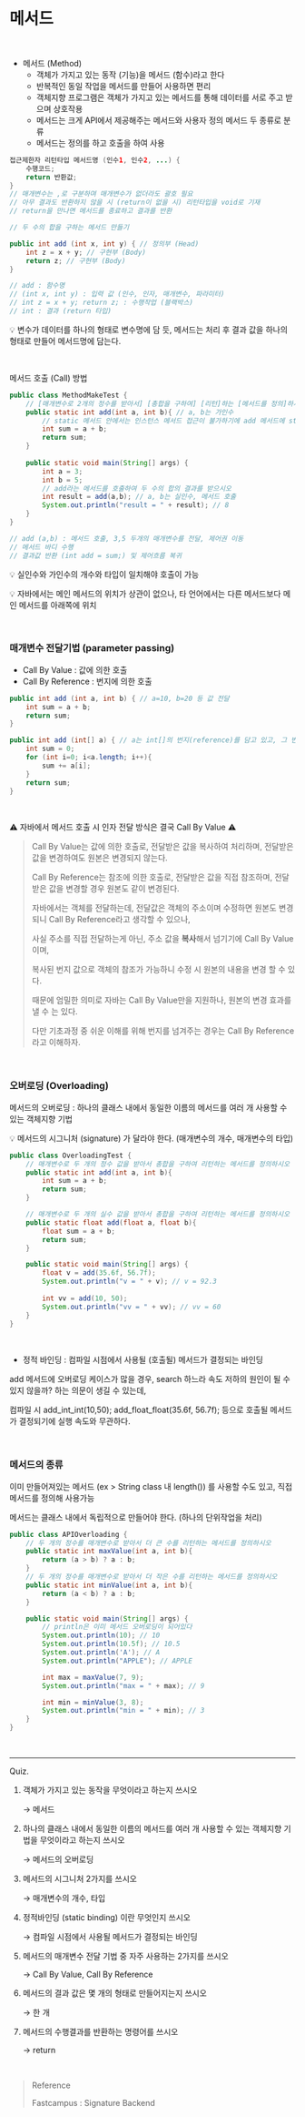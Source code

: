 # 메서드

<br/>

- 메서드 (Method)
  - 객체가 가지고 있는 동작 (기능)을 메서드 (함수)라고 한다
  - 반복적인 동일 작업을 메서드를 만들어 사용하면 편리
  - 객체지향 프로그램은 객체가 가지고 있는 메서드를 통해 데이터를 서로 주고 받으며 상호작용
  - 메서드는 크게 API에서 제공해주는 메서드와 사용자 정의 메서드 두 종류로 분류
  - 메서드는 정의를 하고 호출을 하여 사용

```java
접근제한자 리턴타입 메서드명 (인수1, 인수2, ...) {
    수행코드;
    return 반환값;
}
// 매개변수는 ,로 구분하며 매개변수가 없더라도 괄호 필요
// 아무 결과도 반환하지 않을 시 (return이 없을 시) 리턴타입을 void로 기재
// return을 만나면 메서드를 종료하고 결과를 반환
```

```java
// 두 수의 합을 구하는 메서드 만들기

public int add (int x, int y) { // 정의부 (Head)
    int z = x + y; // 구현부 (Body)
    return z; // 구현부 (Body)
}

// add : 함수명
// (int x, int y) : 입력 값 (인수, 인자, 매개변수, 파라미터)
// int z = x + y; return z; : 수행작업 (블랙박스)
// int : 결과 (return 타입)
```

:bulb: 변수가 데이터를 하나의 형태로 변수명에 담 듯, 메서드는 처리 후 결과 값을 하나의 형태로 만들어 메서드명에 담는다.

<br/>

메서드 호출 (Call) 방법

```java
public class MethodMakeTest {
    // [매개변수로 2개의 정수를 받아서] [총합을 구하여] [리턴]하는 [메서드를 정의]하시오
    public static int add(int a, int b){ // a, b는 가인수
        // static 메서드 안에서는 인스턴스 메서드 접근이 불가하기에 add 메서드에 static 추가, 추후 보충
        int sum = a + b;
        return sum;
    }
    
    public static void main(String[] args) {
        int a = 3;
        int b = 5;
        // add라는 메서드를 호출하여 두 수의 합의 결과를 받으시오
        int result = add(a,b); // a, b는 실인수, 메서드 호출
        System.out.println("result = " + result); // 8
    }
}

// add (a,b) : 메서드 호출, 3,5 두개의 매개변수를 전달, 제어권 이동
// 메서드 바디 수행
// 결과값 반환 (int add = sum;) 및 제어흐름 복귀
```

:bulb: 실인수와 가인수의 개수와 타입이 일치해야 호출이 가능

:bulb: 자바에서는 메인 메서드의 위치가 상관이 없으나, 타 언어에서는 다른 메서드보다 메인 메서드를 아래쪽에 위치

<br/>

### 매개변수 전달기법 (parameter passing)

- Call By Value : 값에 의한 호출
- Call By Reference : 번지에 의한 호출

```java
public int add (int a, int b) { // a=10, b=20 등 값 전달
    int sum = a + b;
    return sum;
}
```

```java
public int add (int[] a) { // a는 int[]의 번지(reference)를 담고 있고, 그 번지를 전달
    int sum = 0;
    for (int i=0; i<a.length; i++){
        sum += a[i];
    }
    return sum;
}
```

<br/>

:warning: 자바에서 메서드 호출 시 인자 전달 방식은 결국 Call By Value :warning:

> Call By Value는 값에 의한 호출로, 전달받은 값을 복사하여 처리하며, 전달받은 값을 변경하여도 원본은 변경되지 않는다.
>
> Call By Reference는 참조에 의한 호출로, 전달받은 값을 직접 참조하며, 전달받은 값을 변경할 경우 원본도 같이 변경된다.
>
> 
>
> 자바에서는 객체를 전달하는데, 전달값은 객체의 주소이며 수정하면 원본도 변경되니 Call By Reference라고 생각할 수 있으나,
>
> 사실 주소를 직접 전달하는게 아닌, 주소 값을 **복사**해서 넘기기에 Call By Value이며,
>
> 복사된 번지 값으로 객체의 참조가 가능하니 수정 시 원본의 내용을 변경 할 수 있다.
>
> 
>
> 때문에 엄밀한 의미로 자바는 Call By Value만을 지원하나, 원본의 변경 효과를 낼 수 는 있다.
>
> 다만 기초과정 중 쉬운 이해를 위해 번지를 넘겨주는 경우는 Call By Reference라고 이해하자.

<br/>

### 오버로딩 (Overloading)

메서드의 오버로딩 : 하나의 클래스 내에서 동일한 이름의 메서드를 여러 개 사용할 수 있는 객체지향 기법

:bulb: 메서드의 시그니처 (signature) 가 달라야 한다. (매개변수의 개수, 매개변수의 타입)

```java
public class OverloadingTest {
    // 매개변수로 두 개의 정수 값을 받아서 총합을 구하여 리턴하는 메서드를 정의하시오
    public static int add(int a, int b){
        int sum = a + b;
        return sum;
    }

    // 매개변수로 두 개의 실수 값을 받아서 총합을 구하여 리턴하는 메서드를 정의하시오
    public static float add(float a, float b){
        float sum = a + b;
        return sum;
    }

    public static void main(String[] args) {
        float v = add(35.6f, 56.7f);
        System.out.println("v = " + v); // v = 92.3
        
        int vv = add(10, 50);
        System.out.println("vv = " + vv); // vv = 60
    }
}
```

<br/>

- 정적 바인딩 : 컴파일 시점에서 사용될 (호출될) 메서드가 결정되는 바인딩

add 메서드에 오버로딩 케이스가 많을 경우, search 하느라 속도 저하의 원인이 될 수 있지 않을까? 하는 의문이 생길 수 있는데,

컴파일 시 add_int_int(10,50); add_float_float(35.6f, 56.7f); 등으로 호출될 메서드가 결정되기에 실행 속도와 무관하다.

<br/>

### 메서드의 종류

이미 만들어져있는 메서드 (ex > String class 내 length()) 를 사용할 수도 있고, 직접 메서드를 정의해 사용가능

메서드는 클래스 내에서 독립적으로 만들어야 한다. (하나의 단위작업을 처리)

```java
public class APIOverloading {
    // 두 개의 정수를 매개변수로 받아서 더 큰 수를 리턴하는 메서드를 정의하시오
    public static int maxValue(int a, int b){
        return (a > b) ? a : b;
    }
    // 두 개의 정수를 매개변수로 받아서 더 작은 수를 리턴하는 메서드를 정의하시오
    public static int minValue(int a, int b){
        return (a < b) ? a : b;
    }

    public static void main(String[] args) {
        // println은 이미 메서드 오버로딩이 되어있다
        System.out.println(10); // 10
        System.out.println(10.5f); // 10.5
        System.out.println('A'); // A
        System.out.println("APPLE"); // APPLE

        int max = maxValue(7, 9);
        System.out.println("max = " + max); // 9

        int min = minValue(3, 8);
        System.out.println("min = " + min); // 3
    }
}
```

<br/>

---

Quiz.

1. 객체가 가지고 있는 동작을 무엇이라고 하는지 쓰시오

   → 메서드

2. 하나의 클래스 내에서 동일한 이름의 메서드를 여러 개 사용할 수 있는 객체지향 기법을 무엇이라고 하는지 쓰시오

   → 메서드의 오버로딩

3. 메서드의 시그니처 2가지를 쓰시오

   → 매개변수의 개수, 타입

4. 정적바인딩 (static binding) 이란 무엇인지 쓰시오

   → 컴파일 시점에서 사용될 메서드가 결정되는 바인딩

5. 메서드의 매개변수 전달 기법 중 자주 사용하는 2가지를 쓰시오

   → Call By Value, Call By Reference

6. 메서드의 결과 값은 몇 개의 형태로 만들어지는지 쓰시오

   → 한 개

7. 메서드의 수행결과를 반환하는 명령어를 쓰시오

   → return

<br/>

> Reference
>
> Fastcampus : Signature Backend